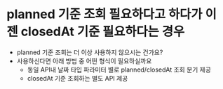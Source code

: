 # planned 기준 조회 필요하다고 하다가 이젠 closedAt 기준 필요하다는 경우 
- planned 기준 조회는 더 이상 사용하지 않으시는 건가요?
- 사용하신다면 아래 방법 중 어떤 형식이 필요하실까요
  - 동일 API내 날짜 타입 파라미터 별로 planned/closedAt 조회 분기 제공
  - closedAt 기준 조회하는 별도 API 제공
